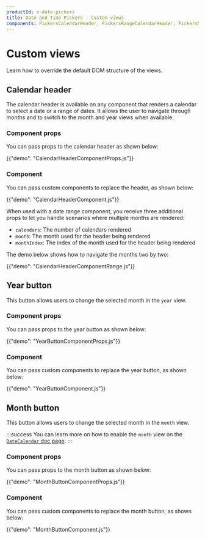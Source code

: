 ```yaml
---
productId: x-date-pickers
title: Date and Time Pickers - Custom views
components: PickersCalendarHeader, PickersRangeCalendarHeader, PickersMonth, PickersYear
---
```


# Custom views

<p class="description">Learn how to override the default DOM structure of the views.</p>

## Calendar header

The calendar header is available on any component that renders a calendar to select a date or a range of dates.
It allows the user to navigate through months and to switch to the month and year views when available.

### Component props

You can pass props to the calendar header as shown below:

{{"demo": "CalendarHeaderComponentProps.js"}}

### Component

You can pass custom components to replace the header, as shown below:

{{"demo": "CalendarHeaderComponent.js"}}

When used with a date range component,
you receive three additional props to let you handle scenarios where multiple months are rendered:

- `calendars`: The number of calendars rendered
- `month`: The month used for the header being rendered
- `monthIndex`: The index of the month used for the header being rendered

The demo below shows how to navigate the months two by two:

{{"demo": "CalendarHeaderComponentRange.js"}}

## Year button

This button allows users to change the selected month in the `year` view.

### Component props

You can pass props to the year button as shown below:

{{"demo": "YearButtonComponentProps.js"}}

### Component

You can pass custom components to replace the year button, as shown below:

{{"demo": "YearButtonComponent.js"}}

## Month button

This button allows users to change the selected month in the `month` view.

:::success
You can learn more on how to enable the `month` view on the [`DateCalendar` doc page](/x/react-date-pickers/date-calendar/#views).
:::

### Component props

You can pass props to the month button as shown below:

{{"demo": "MonthButtonComponentProps.js"}}

### Component

You can pass custom components to replace the month button, as shown below:

{{"demo": "MonthButtonComponent.js"}}
